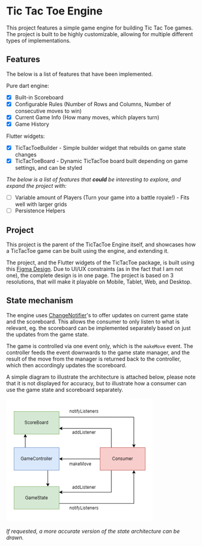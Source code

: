 # Tic Tac Toe Engine

This project features a simple game engine for building Tic Tac Toe games. The project is built to be highly customizable, allowing for multiple different types of implementations.

## Features

The below is a list of features that have been implemented.

Pure dart engine:

- [x] Built-in Scoreboard
- [x] Configurable Rules (Number of Rows and Columns, Number of consecutive moves to win)
- [x] Current Game Info (How many moves, which players turn)
- [x] Game History

Flutter widgets:

- [x] TicTacToeBuilder - Simple builder widget that rebuilds on game state changes
- [x] TicTacToeBoard - Dynamic TicTacToe board built depending on game settings, and can be styled

_The below is a list of features that **could** be interesting to explore, and expand the project with:_

- [ ] Variable amount of Players (Turn your game into a battle royale!) - Fits well with larger grids
- [ ] Persistence Helpers

## Project

This project is the parent of the TicTacToe Engine itself, and showcases how a TicTacToe game can be built using the engine, and extending it.

The project, and the Flutter widgets of the TicTacToe package, is built using this [Figma Design](https://www.figma.com/file/gwv7fHKOBBQAouYbYHlIk3/TicTacToe%3A-Example-Application?type=design&node-id=0%3A1&t=gnn7bTb7tCMLfwwX-1). Due to UI/UX constraints (as in the fact that I am not one), the complete design is in one page. The project is based on 3 resolutions, that will make it playable on Mobile, Tablet, Web, and Desktop.

## State mechanism

The engine uses [ChangeNotifier](https://api.flutter.dev/flutter/foundation/ChangeNotifier-class.html)'s to offer updates on current game state and the scoreboard. This allows the consumer to only listen to what is relevant, eg. the scoreboard can be implemented separately based on just the updates from the game state.

The game is controlled via one event only, which is the `makeMove` event. The controller feeds the event downwards to the game state manager, and the result of the move from the manager is returned back to the controller, which then accordingly updates the scoreboard.

A simple diagram to illustrate the architecture is attached below, please note that it is not displayed for accuracy, but to illustrate how a consumer can use the game state and scoreboard separately.

![Consumer view](.github/consuming.png)

_If requested, a more accurate version of the state architecture can be drawn._
